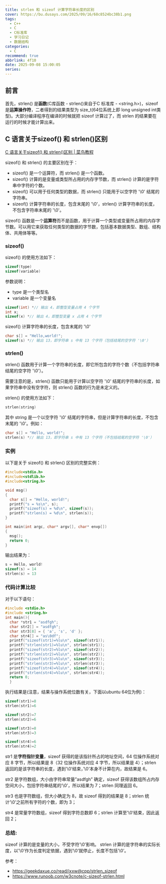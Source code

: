 ```yaml
---
title: strlen 和 sizeof 计算字符串长度的区别
cover: https://bu.dusays.com/2025/09/16/68c8524bc38b1.png
tags:
  - C++
  - C
  - C标准库
  - 学习日记
  - 数据结构
categories:
  - C
recommend: true
abbrlink: 4f10
date: 2025-09-08 15:00:05
series:
---
```


## 前言

首先，strlen() 是**函数**(C库函数 - strlen()来自于C 标准库 - <string.h>)，sizeof 是**运算操作符**，二者得到的结果类型为 size_t(64位系统上即 long unsigned int类型)。大部分编译程序在编译的时候就把 sizeof 计算过了，而 strlen 的结果要在运行的时候才能计算出来。

## C 语言关于sizeof() 和 strlen()区别

[C 语言关于sizeof() 和 strlen()区别 | 菜鸟教程](https://www.runoob.com/w3cnote/c-sizeof-strlen.html)

sizeof() 和 strlen() 的主要区别在于：

- sizeof() 是一个运算符，而 strlen() 是一个函数。
- sizeof() 计算的是变量或类型所占用的内存字节数，而 strlen() 计算的是字符串中字符的个数。
- sizeof() 可以用于任何类型的数据，而 strlen() 只能用于以空字符 '\0' 结尾的字符串。
- sizeof() 计算字符串的长度，包含末尾的 '\0'，strlen() 计算字符串的长度，不包含字符串末尾的 '\0'。

sizeof() 函数是一个**运算符**而不是函数，用于计算一个类型或变量所占用的内存字节数。可以用它来获取任何类型的数据的字节数，包括基本数据类型、数组、结构体、共用体等等。

### sizeof()

sizeof() 的使用方法如下：

```c
sizeof(type)
sizeof(variable)
```

参数说明：

- type 是一个类型名
- variable 是一个变量名

```c
sizeof(int) *// 输出 4，即整型变量占用 4 个字节
int x;
sizeof(x) *// 输出 4，即整型变量 x 占用 4 个字节
```

sizeof()  计算字符串的长度，包含末尾的 '\0'

```c
char s[] = "Hello,world!";
sizeof(s) *// 输出 13，即字符串 s 中有 13 个字符（包括结尾的空字符 '\0'）
```

### strlen()

strlen() 函数用于计算一个字符串的长度，即它所包含的字符个数（不包括字符串结尾的空字符 '\0'）。

需要注意的是，strlen() 函数只能用于计算以空字符 '\0' 结尾的字符串的长度，如果字符串中没有空字符，则 strlen() 函数的行为是未定义的。

strlen() 的使用方法如下：

```c
strlen(string)
```

其中 string 是一个以空字符 '\0' 结尾的字符串，但是计算字符串的长度，不包含末尾的 '\0'。例如：

```c
char s[] = "Hello, world!";
strlen(s) *// 输出 13，即字符串 s 中有 13 个字符（不包括结尾的空字符 '\0'）
```

### 实例

以下是关于 sizeof() 和 strlen() 区别的完整实例：

```c
#include<stdio.h>
#include<stdlib.h>
#include<string.h>

void msg()
{
  char s[] = "Hello, world!";
  printf("s = %s\n", s);
  printf("sizeof(s) = %d\n", sizeof(s));
  printf("strlen(s) = %d\n", strlen(s));
}

int main(int argc, char* argv[], char* envp[])
{
  msg();
  return 0;
}
```

输出结果为：

```c
s = Hello, world!
sizeof(s) = 14
strlen(s) = 13
```



### 代码计算比较

对于以下语句：

```cpp
#include <stdio.h>
#include <string.h>
int main(){    
  char *str1 = "asdfgh";    
  char str2[] = "asdfgh";   
  char str3[8] = { 'a', 's', 'd' };    
  char str4[] = "as\0df";    
  printf("sizeof(str1)=%lu\n", sizeof(str1));    
  printf("strlen(str1)=%lu\n", strlen(str1));    
  printf("sizeof(str2)=%lu\n", sizeof(str2));    
  printf("strlen(str2)=%lu\n", strlen(str2));    
  printf("sizeof(str3)=%lu\n", sizeof(str3));    
  printf("strlen(str3)=%lu\n", strlen(str3));    
  printf("sizeof(str4)=%lu\n", sizeof(str4));    
  printf("strlen(str4)=%lu\n", strlen(str4));    
  return 0;
  }
```

执行结果是(注意，结果与操作系统位数有关，下面以ubuntu 64位为例)：

```cpp
sizeof(str1)=8
strlen(str1)=6

sizeof(str2)=7
strlen(str2)=6

sizeof(str3)=8
strlen(str3)=3

sizeof(str4)=6
strlen(str4)=2
```

str1 是**字符指针变量**，sizeof 获得的是该指针所占的地址空间，64 位操作系统对应 8 字节，所以结果是 8（32 位操作系统对应 4 字节，所以结果是 4）；strlen 返回的是该字符串的长度，遇到’\0’结束，’\0’本身不计算在内，故结果是 6。

str2 是字符数组，大小由字符串常量”asdfgh” 确定，sizeof 获得该数组所占内存空间大小，包括字符串结尾的’\0’，所以结果为 7；strlen 同理返回 6。

str3 也是字符数组，但大小确定为 8，故 sizeof 得到的结果是 8；strlen 统计’\0’之前所有字符的个数，即为 3；

str4 是常量字符数组，sizeof 得到字符总数即 6；strlen 计算至’\0’结束，因此返回 2；

### 总结:

sizeof 计算的是变量的大小，不受字符’\0’影响。
strlen 计算的是字符串的实际长度，以’\0’作为长度判定依据，遇到’\0’就停止，长度不包括’\0’。



参考：

- https://geekdaxue.co/read/ixxw@cpp/strlen_sizeof
- https://www.runoob.com/w3cnote/c-sizeof-strlen.html